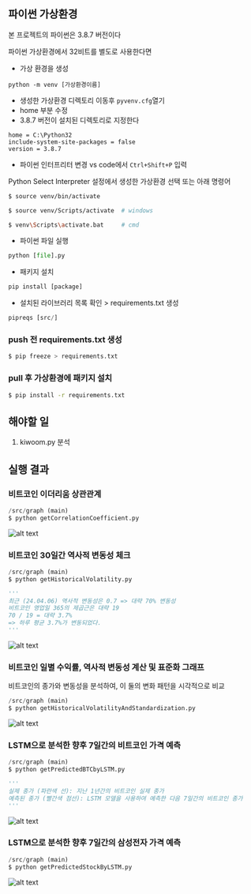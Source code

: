## 파이썬 가상환경

본 프로젝트의 파이썬은 3.8.7 버전이다

파이썬 가상환경에서 32비트를 별도로 사용한다면
- 가상 환경을 생성 
```
python -m venv [가상환경이름]
```
- 생성한 가상환경 디렉토리 이동후 `pyvenv.cfg`열기
- home 부분 수정
- 3.8.7 버전이 설치된 디렉토리로 지정한다 
```
home = C:\Python32
include-system-site-packages = false
version = 3.8.7
```
- 파이썬 인터프리터 변경 vs code에서 `Ctrl+Shift+P` 입력

Python Select Interpreter 설정에서 생성한 가상환경 선택 또는 아래 명령어
```bash
$ source venv/bin/activate 

$ source venv/Scripts/activate  # windows

$ venv\Scripts\activate.bat     # cmd
```
- 파이썬 파일 실행
```py
python [file].py
```


- 패키지 설치
```py
pip install [package]
```
- 설치된 라이브러리 목록 확인 > requirements.txt 생성
```py
pipreqs [src/]
```


### push 전 requirements.txt 생성
```bash
$ pip freeze > requirements.txt
```
### pull 후 가상환경에 패키지 설치
```bash
$ pip install -r requirements.txt
```

## 해야할 일

1. kiwoom.py 분석

## 실행 결과

### 비트코인 이더리움 상관관계
```py
/src/graph (main)
$ python getCorrelationCoefficient.py
```
![alt text](src/images/image.png)

### 비트코인 30일간 역사적 변동성 체크
```py
/src/graph (main)
$ python getHistoricalVolatility.py

'''
최근 (24.04.06) 역사적 변동성은 0.7 => 대략 70% 변동성
비트코인 영업일 365의 제곱근은 대략 19
70 / 19 = 대략 3.7%
=> 하루 평균 3.7%가 변동되었다.
'''
```
![alt text](src/images/image-1.png)

### 비트코인 일별 수익률, 역사적 변동성 계산 및 표준화 그래프
비트코인의 종가와 변동성을 분석하여, 이 둘의 변화 패턴을 시각적으로 비교
```py
/src/graph (main)
$ python getHistoricalVolatilityAndStandardization.py 
```
![alt text](src/images/image-2.png)
### LSTM으로 분석한 향후 7일간의 비트코인 가격 예측
```py
/src/graph (main)
$ python getPredictedBTCbyLSTM.py

'''
실제 종가 (파란색 선): 지난 1년간의 비트코인 실제 종가
예측된 종가 (빨간색 점선): LSTM 모델을 사용하여 예측한 다음 7일간의 비트코인 종가
'''
```
![alt text](src/images/image-3.png)

### LSTM으로 분석한 향후 7일간의 삼성전자 가격 예측
```py
/src/graph (main)
$ python getPredictedStockByLSTM.py 
```
![alt text](src/images/image-4.png)